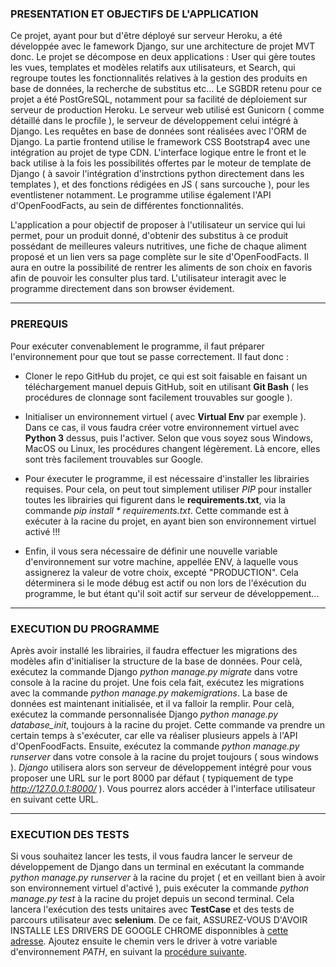 ### PRESENTATION ET OBJECTIFS DE L'APPLICATION

Ce projet, ayant pour but d'être déployé sur serveur Heroku, a été développée avec le famework Django, sur une architecture de projet MVT donc. 
Le projet se décompose en deux applications : User qui gère toutes les vues, templates et modèles relatifs aux utilisateurs, et Search, qui regroupe
toutes les fonctionnalités relatives à la gestion des produits en base de données, la recherche de substitus etc... Le SGBDR retenu pour ce projet a
été PostGreSQL, notamment pour sa facilité de déploiement sur serveur de production Heroku. Le serveur web utilisé est Gunicorn ( comme détaillé dans
le procfile ), le serveur de développement celui intégré à Django. Les requêtes en base de données sont réalisées avec l'ORM de Django. La partie
frontend utilise le framework CSS Bootstrap4 avec une intégration au projet de type CDN. L'interface logique entre le front et le back utilise à la
fois les possibilités offertes par le moteur de template de Django ( à savoir l'intégration d'instrctions python directement dans les templates ), et
des fonctions rédigées en JS ( sans surcouche ), pour les eventlistener notamment. Le programme utilise également l'API d'OpenFoodFacts, au sein de
différentes fonctionnalités.

L'application a pour objectif de proposer à l'utilisateur un service qui lui permet, pour un produit donné, d'obtenir des substitus à ce produit
possédant de meilleures valeurs nutritives, une fiche de chaque aliment proposé et un lien vers sa page complète sur le site d'OpenFoodFacts.
Il aura en outre la possibilité de rentrer les aliments de son choix en favoris afin de pouvoir les consulter plus tard. L'utilisateur interagit
avec le programme directement dans son browser évidement.

---

### PREREQUIS

Pour exécuter convenablement le programme, il faut préparer l'environnement pour que tout se passe correctement. Il faut donc :

* Cloner le repo GitHub du projet, ce qui est soit faisable en faisant un téléchargement manuel depuis GitHub, soit en utilisant **Git Bash** ( les
procédures de clonnage sont facilement trouvables sur google ).

* Initialiser un environnement virtuel ( avec **Virtual Env** par exemple ). Dans ce cas, il vous faudra créer votre environnement virtuel avec
**Python 3** dessus, puis l'activer. Selon que vous soyez sous Windows, MacOS ou Linux, les procédures changent légèrement. Là encore, elles sont très
facilement trouvables sur Google.

* Pour éxecuter le programme, il est nécessaire d'installer les librairies requises. Pour cela, on peut tout simplement utiliser _PIP_ pour
installer toutes les librairies qui figurent dans le **requirements.txt**, via la commande _pip install * requirements.txt_. Cette commande est
à exécuter à la racine du projet, en ayant bien son environnement virtuel activé !!!

* Enfin, il vous sera nécessaire de définir une nouvelle variable d'environnement sur votre machine, appellée ENV, à laquelle vous assignerez la
valeur de votre choix, excepté "PRODUCTION". Cela déterminera si le mode débug est actif ou non lors de l'éxécution du programme, le but étant qu'il
soit actif sur serveur de développement...

---

### EXECUTION DU PROGRAMME

Après avoir installé les librairies, il faudra effectuer les migrations des modèles afin d'initialiser la structure de la base de données. Pour celà,
exécutez la commande Django _python manage.py migrate_ dans votre console à la racine du projet. Une fois cela fait, exécutez les migrations avec la
commande _python manage.py makemigrations_. La base de données est maintenant initialisée, et il va falloir la remplir. Pour celà, exécutez la commande
personnalisée Django _python manage.py database_init_, toujours à la racine du projet. Cette commande va prendre un certain temps à s'exécuter, car
elle va réaliser plusieurs appels à l'API d'OpenFoodFacts. Ensuite, exécutez la commande _python manage.py runserver_ dans votre console à la racine 
du projet toujours ( sous windows ). _Django_ utilisera alors son serveur de développement intégré pour vous proposer une URL sur le port 8000 par 
défaut ( typiquement de type _http://127.0.0.1:8000/_ ). Vous pourrez alors accéder à l'interface utilisateur en suivant cette URL.

---

### EXECUTION DES TESTS

Si vous souhaitez lancer les tests, il vous faudra lancer le serveur de développement de Django dans un terminal en exécutant la commande 
_python manage.py runserver_ à la racine du projet ( et en veillant bien à avoir son environnement virtuel d'activé ), puis exécuter la commande 
_python manage.py test_ à la racine du projet depuis un second terminal. Cela lancera l'exécution des tests unitaires avec **TestCase** et des tests 
de parcours utilisateur avec **selenium**. De ce fait, ASSUREZ-VOUS D'AVOIR INSTALLE LES DRIVERS DE GOOGLE CHROME disponnibles à 
[cette adresse](https://sites.google.com/a/chromium.org/chromedriver/). Ajoutez ensuite le chemin vers le driver à votre variable d'environnement 
_PATH_, en suivant la [procédure suivante](https://zwbetz.com/download-chromedriver-binary-and-add-to-your-path-for-automated-functional-testing/).
